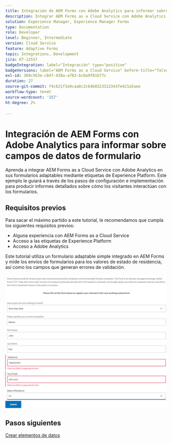 ```yaml
---
title: Integración de AEM Forms con Adobe Analytics para informar sobre campos de datos de formulario
description: Integrar AEM Forms as a Cloud Service con Adobe Analytics para informar sobre campos de datos de formulario
solution: Experience Manager, Experience Manager Forms
type: Documentation
role: Developer
level: Beginner, Intermediate
version: Cloud Service
feature: Adaptive Forms
topic: Integrations, Development
jira: KT-12557
badgeIntegration: label="Integración" type="positive"
badgeVersions: label="AEM Forms as a Cloud Service" before-title="false"
exl-id: 369c563e-c847-438a-a783-bc6a9f81b77c
duration: 27
source-git-commit: f4c621f3a9caa8c2c64b8323312343fe421a5aee
workflow-type: tm+mt
source-wordcount: '157'
ht-degree: 2%

---
```


# Integración de AEM Forms con Adobe Analytics para informar sobre campos de datos de formulario

Aprenda a integrar AEM Forms as a Cloud Service con Adobe Analytics en sus formularios adaptables mediante etiquetas de Experience Platform. Este ejemplo le guiará a través de los pasos de configuración e implementación para producir informes detallados sobre cómo los visitantes interactúan con los formularios.

## Requisitos previos

Para sacar el máximo partido a este tutorial, le recomendamos que cumpla los siguientes requisitos previos:

* Alguna experiencia con AEM Forms as a Cloud Service
* Acceso a las etiquetas de Experience Platform
* Acceso a Adobe Analytics

Este tutorial utiliza un formulario adaptable simple integrado en AEM Forms y mide los envíos de formularios para los valores de estado de residencia, así como los campos que generan errores de validación.

![formulario adaptable](assets/use-case.png)

## Pasos siguientes

[Crear elementos de datos](./data-elements.md)